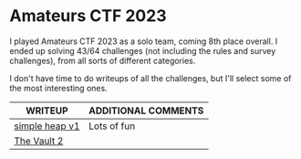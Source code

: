 # Amateurs CTF 2023

I played Amateurs CTF 2023 as a solo team, coming 8th place overall. I ended up solving 43/64 challenges (not including the rules and survey challenges), from all sorts of different categories.


I don't have time to do writeups of all the challenges, but I'll select some of the most interesting ones.



| WRITEUP                               | ADDITIONAL COMMENTS |
----------------------------------------|---------------------|
| [simple heap v1](./simple-heap-v1.md) | Lots of fun         |
| [The Vault 2](./the-vault-2.md)       |                     |
